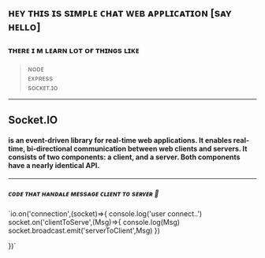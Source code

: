 ## ʜᴇʏ ᴛʜɪs ɪs sɪᴍᴘʟᴇ ᴄʜᴀᴛ ᴡᴇʙ ᴀᴘᴘʟɪᴄᴀᴛɪᴏɴ [sᴀʏ ʜᴇʟʟᴏ]

### ᴛʜᴇʀᴇ ɪ ᴍ ʟᴇᴀʀɴ ʟᴏᴛ ᴏғ ᴛʜɪɴɢs ʟɪᴋᴇ 
  > ɴᴏᴅᴇ <br>
  > ᴇxᴘʀᴇss  <br>
  > sᴏᴄᴋᴇᴛ.ɪᴏ  <br>

<hr>

## Socket.IO  <br>

#### is an event-driven library for real-time web applications. It enables real-time, bi-directional communication between web clients and servers. It consists of two components: a client, and a server. Both components have a nearly identical API.

<hr>

##### ᴄᴏᴅᴇ ᴛʜᴀᴛ ʜᴀɴᴅᴀʟᴇ ᴍᴇssᴀɢᴇ ᴄʟɪᴇɴᴛ ᴛᴏ sᴇʀᴠᴇʀ 🔖

`io.on('connection',(socket)=>{
    console.log('user connect..')
     socket.on('clientToServe',(Msg)=>{
        console.log(Msg)
        socket.broadcast.emit('serverToClient',Msg)
     })

})`